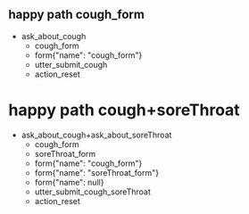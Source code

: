 ## happy path cough_form
* ask_about_cough
    - cough_form
    - form{"name": "cough_form"}
    - utter_submit_cough
    - action_reset

# happy path cough+soreThroat
* ask_about_cough+ask_about_soreThroat
    - cough_form
    - soreThroat_form
    - form{"name": "cough_form"}
    - form{"name": "soreThroat_form"}
    - form{"name": null}
    - utter_submit_cough_soreThroat
    - action_reset